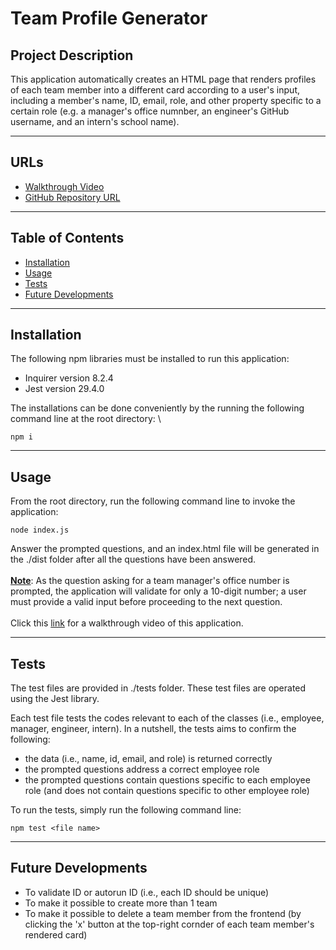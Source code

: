# **Team Profile Generator**

## **Project Description**
This application automatically creates an HTML page that renders profiles of each team member into a different card according to a user's input, including a member's name, ID, email, role, and other property specific to a certain role (e.g. a manager's office numnber, an engineer's GitHub username, and an intern's school name).

---
## URLs
- [Walkthrough Video](https://drive.google.com/file/d/1YCrN_05XpT-DzmQoU4pmsCCP2rnC42SA/view?usp=sharing)
- [GitHub Repository URL](https://github.com/jouriena11/team-profile-generator)

---
## **Table of Contents**
- <a href="#installation">Installation</a>
- <a href="#usage">Usage</a>
- <a href="#tests">Tests</a>
- <a href="#future-developments">Future Developments</a>

---
## **Installation**
The following npm libraries must be installed to run this application:
- Inquirer version 8.2.4
- Jest version 29.4.0

The installations can be done conveniently by the running the following command line at the root directory: \
```
npm i
```
---
## **Usage**
From the root directory, run the following command line to invoke the application: 
```
node index.js
```
Answer the prompted questions, and an index.html file will be generated in the ./dist folder after all the questions have been answered.
<br>
<br>
<u>**Note**</u>: As the question asking for a team manager's office number is prompted, the application will validate for only a 10-digit number; a user must provide a valid input before proceeding to the next question.
<br>
<br>
Click this [link](https://drive.google.com/file/d/1YCrN_05XpT-DzmQoU4pmsCCP2rnC42SA/view?usp=sharing) for a walkthrough video of this application.

---
## **Tests**
The test files are provided in ./tests folder. These test files are operated using the Jest library. 

Each test file tests the codes relevant to each of the classes (i.e., employee, manager, engineer, intern). In a nutshell, the tests aims to confirm the following:
- the data (i.e., name, id, email, and role) is returned correctly
- the prompted questions address a correct employee role
- the prompted questions contain questions specific to each employee role (and does not contain questions specific to other employee role)

To run the tests, simply run the following command line:
```
npm test <file name>
```
---
## **Future Developments**
- To validate ID or autorun ID (i.e., each ID should be unique)
- To make it possible to create more than 1 team
- To make it possible to delete a team member from the frontend (by clicking the 'x' button at the top-right cornder of each team member's rendered card)
